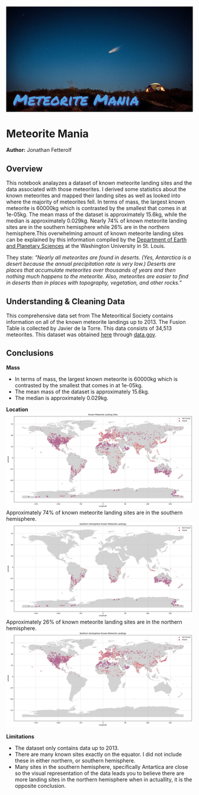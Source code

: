 ![Meteorite Mania Header](images/meteoritemaniahead.png)

# Meteorite Mania
**Author:** Jonathan Fetterolf

## Overview
This notebook analayzes a dataset of known meteorite landing sites and the data associated with those meteorites. I derived some statistics about the known meteorites and mapped their landing sites as well as looked into where the majority of meteorites fell. In terms of mass, the largest known meteorite is 60000kg which is contrasted by the smallest that comes in at 1e-05kg. The mean mass of the dataset is approximately 15.6kg, while the median is approximately 0.029kg. Nearly 74% of known meteorite landing sites are in the southern hemisphere while 26% are in the northern hemisphere.This overwhelming amount of known meteorite landing sites can be explained by this information compiled by the [Department of Earth and Planetary Sciences](https://sites.wustl.edu/meteoritesite/items/some-meteorite-statistics/) at the Washington University in St. Louis. 

They state:  *"Nearly all meteorites are found in deserts. (Yes, Antarctica is a desert because the annual precipitation rate is very low.) Deserts are places that accumulate meteorites over thousands of years and then nothing much happens to the meteorite. Also, meteorites are easier to find in deserts than in places with topography, vegetation, and other rocks."*

## Understanding & Cleaning Data
This comprehensive data set from The Meteoritical Society contains information on all of the known meteorite landings up to 2013. The Fusion Table is collected by Javier de la Torre. This data consists of 34,513 meteorites. This dataset was obtained [here](https://catalog.data.gov/dataset/meteorite-landings) through [data.gov](https://data.gov/).

## Conclusions
**Mass**
- In terms of mass, the largest known meteorite is 60000kg which is contrasted by the smallest that comes in at 1e-05kg. 
- The mean mass of the dataset is approximately 15.6kg.
- The median is approximately 0.029kg. 

**Location**
![Known Meteorite Landing Sites](images/Known-Meteorite-Landings-Sites.png)
Approximately 74% of known meteorite landing sites are in the southern hemisphere.
![Southern Hemisphere Known Meteorite Landings](images/Southern-Hemisphere-Known-Meteorite-Landings.png)
Approximately 26% of known meteorite landing sites are in the northern  hemisphere.
![Northern Hemisphere Known Meteorite Landings](images/Northern-Hemisphere-Known-Meteorite-Landings.png)

**Limitations**
- The dataset only contains data up to 2013.
- There are many known sites exactly on the equator. I did not include these in either northern, or southern hemisphere.
- Many sites in the southern hemisphere, specifically Antartica are close so the visual representation of the data leads you to believe there are more landing sites in the northern hemisphere when in actuallity, it is the opposite conclusion. 